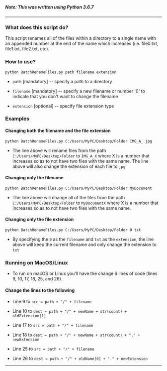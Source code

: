 ##### Note: This was written using Python 3.6.7

---

### What does this script do?
This script renames all of the files within a directory to a single name with an appended number at the end of the name which increases (i.e. file0.txt, file1.txt, file2.txt, etc).

### How to use?
```python BatchRenameFiles.py path filename extension```
- ```path``` [mandatory] -- specify a path to a directory

- ```filename``` [mandatory] -- specify a new filename or number '0' to indicate that you don't want to change the filename

- ```extension``` [optional] -- specify file extension type

### Examples
#### Changing both the filename and the file extension

```python BatchRenameFiles.py C:/Users/MyPC/Desktop/Folder IMG_A_ jpg```

-  The line above will rename files from the path ```C:/Users/MyPC/Desktop/Folder``` to ```IMG_A_X``` where X is a number that increases so as to not have two files with the same name. The line above will also change the extension of each file to ```jpg```
  
#### Changing only the filename
```python BatchRenameFiles.py C:/Users/MyPC/Desktop/Folder MyDocument```
  
-  The line above will change all of the files from the path ```C:/Users/MyPC/Desktop/Folder``` to ```MyDocumentX``` where X is a number that increases so as to not have two files with the same name.

#### Changing only the file extension

```python BatchRenameFiles.py C:/Users/MyPC/Desktop/Folder 0 txt```

-  By specifying the ```0``` as the ```filename``` and ```txt``` as the ```extension```, the line above will keep the current filename and only change the extension to ```txt```

### Running on MacOS/Linux
- To run on macOS or Linux you'll have the change 6 lines of code (lines 9, 10, 17, 18, 25, and 26).

#### Change the lines to the following

- Line 9 to ```src = path + "/" + filename```

- Line 10 to ```dest = path + "/" + newName + str(count) + oldExtension[1]```

- Line 17 to ```src = path + "/" + filename```

- Line 18 to ```dest = path + "/" + newName + str(count) + "." + newExtension```

- Line 25 to ```src = path + "/" + filename```

- Line 26 to ```dest = path + "/" + oldName[0] + "." + newExtension```
  
---
